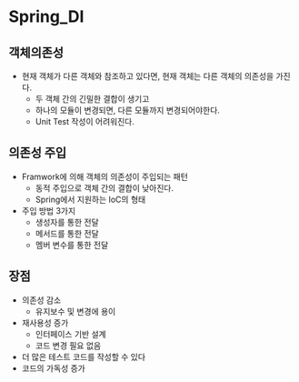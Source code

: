 # Spring_DI

## 객체의존성

- 현재 객체가 다른 객체와 참조하고 있다면, 현재 객체는 다른 객체의 의존성을 가진다.
  - 두 객체 간의 긴밀한 결합이 생기고
  - 하나의 모듈이 변경되면, 다른 모듈까지 변경되어야한다.
  - Unit Test 작성이 어려워진다.



## 의존성 주입

- Framwork에 의해 객체의 의존성이 주입되는 패턴
  - 동적 주입으로 객체 간의 결합이 낮아진다.
  - Spring에서 지원하는 IoC의 형태
- 주입 방법 3가지
  - 생성자를 통한 전달
  - 메서드를 통한 전달
  - 멤버 변수를 통한 전달



## 장점

- 의존성 감소 
  - 유지보수 및 변경에 용이
- 재사용성 증가
  - 인터페이스 기반 설계
  - 코드 변경 필요 없음
- 더 많은 테스트 코드를 작성할 수 있다
- 코드의 가독성 증가